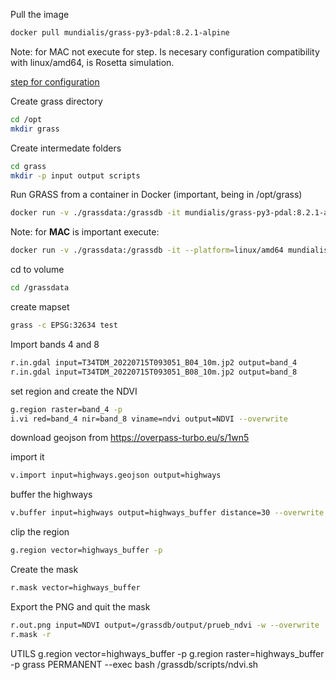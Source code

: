 Pull the image
 ```bash 
docker pull mundialis/grass-py3-pdal:8.2.1-alpine
```
Note: for MAC not execute for step. Is necesary configuration compatibility with linux/amd64, is Rosetta simulation. 

[step for configuration](./MACconfigurationDocker.md)

Create grass directory
 ```bash 
cd /opt
mkdir grass
```
Create intermedate folders
 ```bash 
cd grass
mkdir -p input output scripts
```

Run GRASS from a container in Docker
(important, being in /opt/grass)
 ```bash 
docker run -v ./grassdata:/grassdb -it mundialis/grass-py3-pdal:8.2.1-alpine bash
```
Note: for **MAC** is important execute: 

```bash
docker run -v ./grassdata:/grassdb -it --platform=linux/amd64 mundialis/grass-py3-pdal:8.2.1-alpine bash
```

cd to volume
 ```bash 
cd /grassdata
```

create mapset

 ```bash 
grass -c EPSG:32634 test
```


Import bands 4 and 8
 ```bash 
r.in.gdal input=T34TDM_20220715T093051_B04_10m.jp2 output=band_4
r.in.gdal input=T34TDM_20220715T093051_B08_10m.jp2 output=band_8
```

set region and create the NDVI
 ```bash 
g.region raster=band_4 -p
i.vi red=band_4 nir=band_8 viname=ndvi output=NDVI --overwrite
```

download geojson from https://overpass-turbo.eu/s/1wn5

import it
```bash 
v.import input=highways.geojson output=highways
```

buffer the highways
```bash 
v.buffer input=highways output=highways_buffer distance=30 --overwrite
```

clip the region
```bash 
g.region vector=highways_buffer -p
```
Create the mask
```bash 
r.mask vector=highways_buffer
```

Export the PNG and quit the mask
```bash 
r.out.png input=NDVI output=/grassdb/output/prueb_ndvi -w --overwrite
r.mask -r
```






UTILS
g.region vector=highways_buffer -p
g.region raster=highways_buffer -p
grass PERMANENT --exec bash /grassdb/scripts/ndvi.sh
